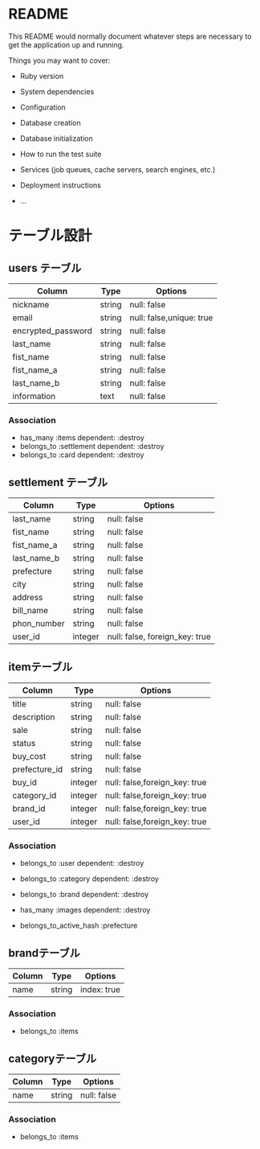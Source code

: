 # README

This README would normally document whatever steps are necessary to get the
application up and running.

Things you may want to cover:

* Ruby version

* System dependencies

* Configuration

* Database creation

* Database initialization

* How to run the test suite

* Services (job queues, cache servers, search engines, etc.)

* Deployment instructions

* ...

# テーブル設計

## users テーブル

| Column             | Type   | Options                  |
| ------------------ | ------ | ------------------------ |
| nickname           | string | null: false              |
| email              | string | null: false,unique: true |
| encrypted_password | string | null: false              |
| last_name          | string | null: false              |
| fist_name          | string | null: false              |
| fist_name_a        | string | null: false              |
| last_name_b        | string | null: false              |
| information        | text   | null: false              |




### Association
- has_many :items dependent: :destroy
- belongs_to :settlement dependent: :destroy
- belongs_to :card dependent: :destroy


## settlement テーブル

| Column             | Type    | Options                        |
| ------------------ | --------| -------------------------------|
| last_name          | string  | null: false                    |
| fist_name          | string  | null: false                    |
| fist_name_a        | string  | null: false                    |
| last_name_b        | string  | null: false                    |
| prefecture         | string  | null: false                    |
| city               | string  | null: false                    |
| address            | string  | null: false                    |
| bill_name          | string  | null: false                    |
| phon_number        | string  | null: false                    |
| user_id            | integer | null: false, foreign_key: true |





##  itemテーブル

| Column         | Type       | Options                        |
| -------------- | ---------- | ------------------------------ |
| title          | string     | null: false                    |
| description    | string     | null: false                    |
| sale           | string     | null: false                    |
| status         | string     | null: false                    |
| buy_cost       | string     | null: false                    |
| prefecture_id  | string     | null: false                    |
| buy_id         | integer    | null: false,foreign_key: true  |
| category_id    | integer    | null: false,foreign_key: true  |
| brand_id       | integer    | null: false,foreign_key: true  |
| user_id        | integer    | null: false,foreign_key: true  |



### Association
- belongs_to :user dependent: :destroy
- belongs_to :category dependent: :destroy   
- belongs_to :brand dependent: :destroy

- has_many   :images dependent: :destroy

- belongs_to_active_hash :prefecture


##  brandテーブル

| Column         | Type       | Options                        |
| -------------- | ---------- | ------------------------------ |
| name           | string     | index: true                    |


### Association

- belongs_to :items

##  categoryテーブル

| Column         | Type       | Options                        |
| -------------- | ---------- | ------------------------------ |
| name           | string     | null: false                    |


### Association

- belongs_to :items

